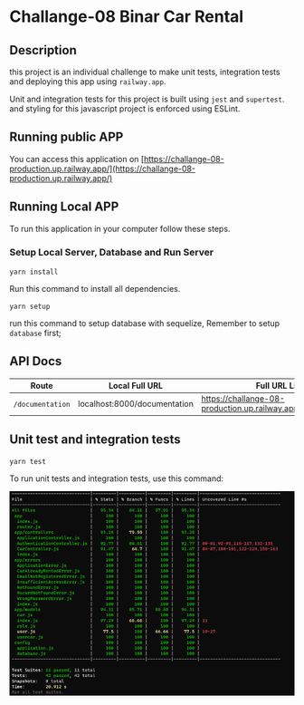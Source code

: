 # Challange-08 Binar Car Rental

## Description

this project is an individual challenge to make unit tests, integration tests and deploying this app using `railway.app`.

Unit and integration tests for this project is built using `jest` and `supertest`. and styling for this javascript project is enforced using ESLint.

## Running public APP

You can access this application on [https://challange-08-production.up.railway.app/](https://challange-08-production.up.railway.app/)

## Running Local APP

To run this application in your computer follow these steps.

### Setup Local Server, Database and Run Server

    yarn install

Run this command to install all dependencies.

    yarn setup

run this command to setup database with sequelize, Remember to setup `database` first;


## API Docs

| Route            |  Local Full URL           | Full URL Link                                                     |
| ---------------- | ---------------------------- | ------------------------------------------------------------- |
| `/documentation` | localhost:8000/documentation | https://challange-08-production.up.railway.app/documentation/ |


## Unit test and integration tests
    yarn test

To run unit tests and integration tests, use this command:

![coverage ](docs/testcoverage.png)